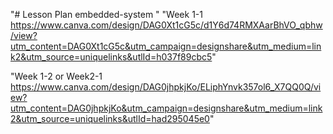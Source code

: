 "# Lesson Plan embedded-system " 
"Week 1-1 https://www.canva.com/design/DAG0Xt1cG5c/d1Y6d74RMXAarBhVO_qbhw/view?utm_content=DAG0Xt1cG5c&utm_campaign=designshare&utm_medium=link2&utm_source=uniquelinks&utlId=h037f89cbc5"

"Week 1-2 or Week2-1 https://www.canva.com/design/DAG0jhpkjKo/ELiphYnvk357ol6_X7QQ0Q/view?utm_content=DAG0jhpkjKo&utm_campaign=designshare&utm_medium=link2&utm_source=uniquelinks&utlId=had295045e0"